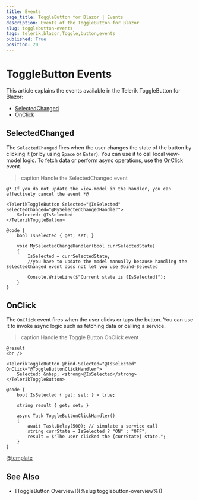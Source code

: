 ```yaml
---
title: Events
page_title: ToggleButton for Blazor | Events
description: Events of the ToggleButton for Blazor
slug: togglebutton-events
tags: telerik,blazor,Toggle,button,events
published: True
position: 20
---
```


# ToggleButton Events

This article explains the events available in the Telerik ToggleButton for Blazor:

* [SelectedChanged](#selectedchanged)
* [OnClick](#onclick)
 

## SelectedChanged

The `SelectedChanged` fires when the user changes the state of the button by clicking it (or by using `Space` or `Enter`). You can use it to call local view-model logic. To fetch data or perform async operations, use the [OnClick](#onclick) event.

>caption Handle the SelectedChanged event

````CSHTML
@* If you do not update the view-model in the handler, you can effectively cancel the event *@

<TelerikToggleButton Selected="@IsSelected" SelectedChanged="@MySelectedChangedHandler">
    Selected: @IsSelected
</TelerikToggleButton>

@code {
    bool IsSelected { get; set; }

    void MySelectedChangeHandler(bool currSelectedState)
    {
        IsSelected = currSelectedState;
        //you have to update the model manually because handling the SelectedChanged event does not let you use @bind-Selected

        Console.WriteLine($"Current state is {IsSelected}");
    }
}
````


## OnClick 

The `OnClick` event fires when the user clicks or taps the button. You can use it to invoke async logic such as fetching data or calling a service.

>caption Handle the Toggle Button OnClick event

````CSHTML
@result
<br />

<TelerikToggleButton @bind-Selected="@IsSelected" OnClick="@ToggleButtonClickHandler">
    Selected: &nbsp; <strong>@IsSelected</strong>
</TelerikToggleButton>

@code {
    bool IsSelected { get; set; } = true;

    string result { get; set; }

    async Task ToggleButtonClickHandler()
    {
        await Task.Delay(500); // simulate a service call
        string currState = IsSelected ? "ON" : "OFF";
        result = $"The user clicked the {currState} state.";
    }
}
````

@[template](/_contentTemplates/common/general-info.md#event-callback-can-be-async)


## See Also

  * [ToggleButton Overview]({%slug togglebutton-overview%})
